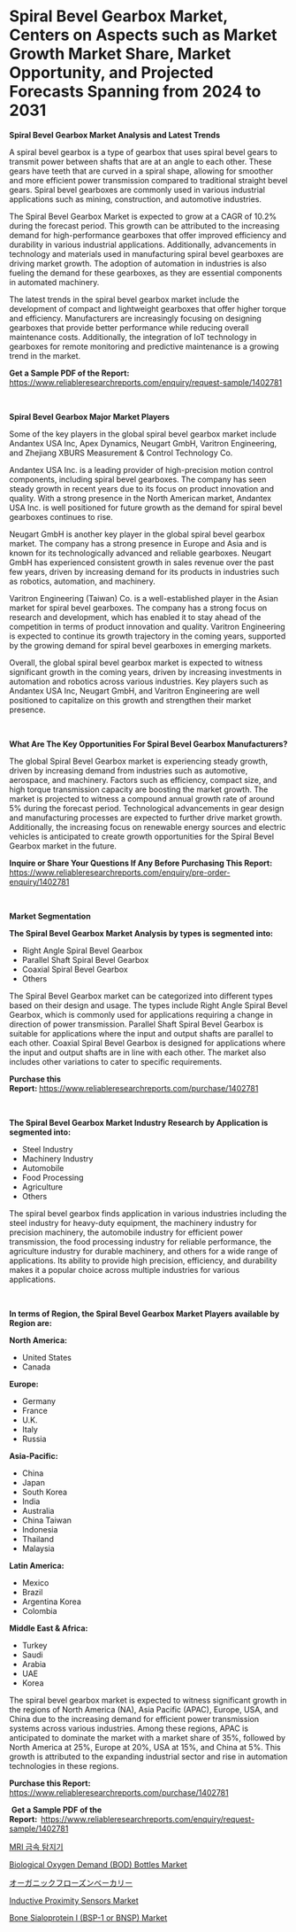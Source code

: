<p><h1>Spiral Bevel Gearbox Market, Centers on Aspects such as Market Growth Market Share, Market Opportunity, and Projected Forecasts Spanning from 2024 to 2031</h1></p><p><strong>Spiral Bevel Gearbox Market Analysis and Latest Trends</strong></p>
<p><p>A spiral bevel gearbox is a type of gearbox that uses spiral bevel gears to transmit power between shafts that are at an angle to each other. These gears have teeth that are curved in a spiral shape, allowing for smoother and more efficient power transmission compared to traditional straight bevel gears. Spiral bevel gearboxes are commonly used in various industrial applications such as mining, construction, and automotive industries.</p><p>The Spiral Bevel Gearbox Market is expected to grow at a CAGR of 10.2% during the forecast period. This growth can be attributed to the increasing demand for high-performance gearboxes that offer improved efficiency and durability in various industrial applications. Additionally, advancements in technology and materials used in manufacturing spiral bevel gearboxes are driving market growth. The adoption of automation in industries is also fueling the demand for these gearboxes, as they are essential components in automated machinery.</p><p>The latest trends in the spiral bevel gearbox market include the development of compact and lightweight gearboxes that offer higher torque and efficiency. Manufacturers are increasingly focusing on designing gearboxes that provide better performance while reducing overall maintenance costs. Additionally, the integration of IoT technology in gearboxes for remote monitoring and predictive maintenance is a growing trend in the market.</p></p>
<p><strong>Get a Sample PDF of the Report:&nbsp;</strong> <a href="https://www.reliableresearchreports.com/enquiry/request-sample/1402781">https://www.reliableresearchreports.com/enquiry/request-sample/1402781</a></p>
<p>&nbsp;</p>
<p><strong>Spiral Bevel Gearbox Major Market Players</strong></p>
<p><p>Some of the key players in the global spiral bevel gearbox market include Andantex USA Inc, Apex Dynamics, Neugart GmbH, Varitron Engineering, and Zhejiang XBURS Measurement & Control Technology Co. </p><p>Andantex USA Inc. is a leading provider of high-precision motion control components, including spiral bevel gearboxes. The company has seen steady growth in recent years due to its focus on product innovation and quality. With a strong presence in the North American market, Andantex USA Inc. is well positioned for future growth as the demand for spiral bevel gearboxes continues to rise.</p><p>Neugart GmbH is another key player in the global spiral bevel gearbox market. The company has a strong presence in Europe and Asia and is known for its technologically advanced and reliable gearboxes. Neugart GmbH has experienced consistent growth in sales revenue over the past few years, driven by increasing demand for its products in industries such as robotics, automation, and machinery.</p><p>Varitron Engineering (Taiwan) Co. is a well-established player in the Asian market for spiral bevel gearboxes. The company has a strong focus on research and development, which has enabled it to stay ahead of the competition in terms of product innovation and quality. Varitron Engineering is expected to continue its growth trajectory in the coming years, supported by the growing demand for spiral bevel gearboxes in emerging markets.</p><p>Overall, the global spiral bevel gearbox market is expected to witness significant growth in the coming years, driven by increasing investments in automation and robotics across various industries. Key players such as Andantex USA Inc, Neugart GmbH, and Varitron Engineering are well positioned to capitalize on this growth and strengthen their market presence.</p></p>
<p>&nbsp;</p>
<p><strong>What Are The Key Opportunities For Spiral Bevel Gearbox Manufacturers?</strong></p>
<p><p>The global Spiral Bevel Gearbox market is experiencing steady growth, driven by increasing demand from industries such as automotive, aerospace, and machinery. Factors such as efficiency, compact size, and high torque transmission capacity are boosting the market growth. The market is projected to witness a compound annual growth rate of around 5% during the forecast period. Technological advancements in gear design and manufacturing processes are expected to further drive market growth. Additionally, the increasing focus on renewable energy sources and electric vehicles is anticipated to create growth opportunities for the Spiral Bevel Gearbox market in the future.</p></p>
<p><strong>Inquire or Share Your Questions If Any Before Purchasing This Report:</strong> <a href="https://www.reliableresearchreports.com/enquiry/pre-order-enquiry/1402781">https://www.reliableresearchreports.com/enquiry/pre-order-enquiry/1402781</a></p>
<p>&nbsp;</p>
<p><strong>Market Segmentation</strong></p>
<p><strong>The Spiral Bevel Gearbox Market Analysis by types is segmented into:</strong></p>
<p><ul><li>Right Angle Spiral Bevel Gearbox</li><li>Parallel Shaft Spiral Bevel Gearbox</li><li>Coaxial Spiral Bevel Gearbox</li><li>Others</li></ul></p>
<p><p>The Spiral Bevel Gearbox market can be categorized into different types based on their design and usage. The types include Right Angle Spiral Bevel Gearbox, which is commonly used for applications requiring a change in direction of power transmission. Parallel Shaft Spiral Bevel Gearbox is suitable for applications where the input and output shafts are parallel to each other. Coaxial Spiral Bevel Gearbox is designed for applications where the input and output shafts are in line with each other. The market also includes other variations to cater to specific requirements.</p></p>
<p><strong>Purchase this Report:&nbsp;</strong><a href="https://www.reliableresearchreports.com/purchase/1402781">https://www.reliableresearchreports.com/purchase/1402781</a></p>
<p>&nbsp;</p>
<p><strong>The Spiral Bevel Gearbox Market Industry Research by Application is segmented into:</strong></p>
<p><ul><li>Steel Industry</li><li>Machinery Industry</li><li>Automobile</li><li>Food Processing</li><li>Agriculture</li><li>Others</li></ul></p>
<p><p>The spiral bevel gearbox finds application in various industries including the steel industry for heavy-duty equipment, the machinery industry for precision machinery, the automobile industry for efficient power transmission, the food processing industry for reliable performance, the agriculture industry for durable machinery, and others for a wide range of applications. Its ability to provide high precision, efficiency, and durability makes it a popular choice across multiple industries for various applications.</p></p>
<p>&nbsp;</p>
<p><strong>In terms of Region, the Spiral Bevel Gearbox Market Players available by Region are:</strong></p>
<p>
    <p> <strong> North America: </strong>
        <ul>
            <li>United States</li>
            <li>Canada</li>
        </ul>
        </p> 
    <p> <strong> Europe: </strong>
        <ul>
            <li>Germany</li>
            <li>France</li>
            <li>U.K.</li>
            <li>Italy</li>
            <li>Russia</li>
        </ul>
        </p> 
    <p> <strong> Asia-Pacific: </strong>
        <ul>
            <li>China</li>
            <li>Japan</li>
            <li>South Korea</li>
            <li>India</li>
            <li>Australia</li>
            <li>China Taiwan</li>
            <li>Indonesia</li>
            <li>Thailand</li>
            <li>Malaysia</li>
        </ul>
        </p> 
    <p> <strong> Latin America: </strong>
        <ul>
            <li>Mexico</li>
            <li>Brazil</li>
            <li>Argentina Korea</li>
            <li>Colombia</li>
        </ul>
        </p> 
    <p> <strong> Middle East & Africa: </strong>
        <ul>
            <li>Turkey</li>
            <li>Saudi</li>
            <li>Arabia</li>
            <li>UAE</li>
            <li>Korea</li>
        </ul>
    </p>
    </p>
<p><p>The spiral bevel gearbox market is expected to witness significant growth in the regions of North America (NA), Asia Pacific (APAC), Europe, USA, and China due to the increasing demand for efficient power transmission systems across various industries. Among these regions, APAC is anticipated to dominate the market with a market share of 35%, followed by North America at 25%, Europe at 20%, USA at 15%, and China at 5%. This growth is attributed to the expanding industrial sector and rise in automation technologies in these regions.</p></p>
<p><strong>Purchase this Report: </strong><a href="https://www.reliableresearchreports.com/purchase/1402781">https://www.reliableresearchreports.com/purchase/1402781</a></p>
<p>&nbsp;<strong>Get a Sample PDF of the Report:&nbsp;&nbsp;</strong><a href="https://www.reliableresearchreports.com/enquiry/request-sample/1402781">https://www.reliableresearchreports.com/enquiry/request-sample/1402781</a></p>
<p><strong></strong></p>
<p><p><a href="https://medium.com/@lanceolsotn8978/mri-%EA%B8%88%EC%86%8D-%EA%B2%80%EC%B6%9C%EA%B8%B0-%EC%8B%9C%EC%9E%A5-%EC%8B%9C%EC%9E%A5-%EC%A0%90%EC%9C%A0%EC%9C%A8-%EC%8B%9C%EC%9E%A5-%EB%8F%99%ED%96%A5-%EB%B0%8F-%EB%AF%B8%EB%9E%98-%EC%84%B1%EC%9E%A5-%ED%83%90%EC%83%89-d1ce6deb96f2">MRI 금속 탐지기</a></p><p><a href="https://glittery-fuchsia-86a.notion.site/Biological-Oxygen-Demand-BOD-Bottles-Market-Centers-on-Aspects-such-as-Market-Growth-Market-Share-986c341547ed43faac7ca4bf90d874a5">Biological Oxygen Demand (BOD) Bottles Market</a></p><p><a href="https://medium.com/@saboleigh8/%E6%9C%89%E6%A9%9F%E5%86%B7%E5%87%8D%E3%83%99%E3%83%BC%E3%82%AB%E3%83%AA%E3%83%BC%E5%B8%82%E5%A0%B4%E8%A6%8F%E6%A8%A1-%E5%B8%82%E5%A0%B4%E5%B1%95%E6%9C%9B%E3%81%A8%E5%B8%82%E5%A0%B4%E4%BA%88%E6%B8%AC-2024%E5%B9%B4%E3%81%8B%E3%82%892031%E5%B9%B4-f58e2972dbed">オーガニックフローズンベーカリー</a></p><p><a href="https://view.publitas.com/reportprime-1/global-inductive-proximity-sensors-market-size-and-market-trends-insights-and-projections-from-2024-to-2031/">Inductive Proximity Sensors Market</a></p><p><a href="https://silk-columnist-571.notion.site/Bone-Sialoprotein-I-BSP-1-or-BNSP-Market-Analysis-Examines-its-Scope-on-Growth-Opportunities-and--89beaaf2949d4a84bdf5de093195f3f1">Bone Sialoprotein I (BSP-1 or BNSP) Market</a></p></p>